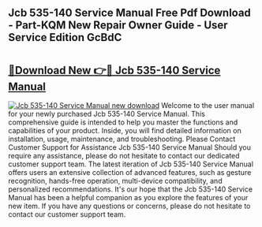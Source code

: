 ## Jcb 535-140 Service Manual Free Pdf Download - Part-KQM New Repair Owner Guide - User Service Edition GcBdC

# <h2><a href="http://cf25673.oget.top/?id=Jcb+535-140+Service+Manual">🔗Download New 👉🔴 Jcb 535-140 Service Manual</a></h2>

[![Jcb 535-140 Service Manual new download](https://i.imgur.com/5g1atiW.png)](http://cf25673.oget.top/?id=Jcb+535-140+Service+Manual)
Welcome to the user manual for your newly purchased Jcb 535-140 Service Manual. This comprehensive guide is intended to help you master the functions and capabilities of your product. Inside, you will find detailed information on installation, usage, maintenance, and troubleshooting. Please Contact Customer Support for Assistance Jcb 535-140 Service Manual Should you require any assistance, please do not hesitate to contact our dedicated customer support team. The latest iteration of Jcb 535-140 Service Manual offers users an extensive collection of advanced features, such as gesture recognition, hands-free operation, multi-device compatibility, and personalized recommendations. It's our hope that the Jcb 535-140 Service Manual has been a helpful companion as you explore the features of your new item. If you have any questions or concerns, please do not hesitate to contact our customer support team.

